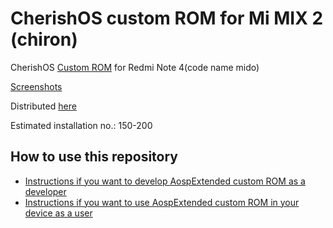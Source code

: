 CherishOS custom ROM for Mi MIX 2 (chiron)
==============================

CherishOS [Custom ROM](https://beebom.com/best-custom-roms-android-phones/) for Redmi Note 4(code name mido)

[Screenshots](https://imgur.com/a/V3mKvez)

Distributed [here](https://forum.xda-developers.com/t/rom-updated-unofficial-11-chiron-cherishos-v2-6-24-06-2021.4252227/)

Estimated installation no.: 150-200

How to use this repository
-------------------

* [Instructions if you want to develop AospExtended custom ROM as a developer](https://github.com/Apon77/mido-AospExtended-Apon77/blob/main/Instructions%20for%20developers.md)
* [Instructions if you want to use AospExtended custom ROM in your device as a user](https://github.com/Apon77/mido-AospExtended-Apon77/blob/main/Instructions%20for%20users.md)
